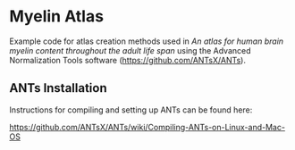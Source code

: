 # Myelin Atlas
Example code for atlas creation methods used in *An atlas for human brain myelin content throughout the adult life span* using the Advanced Normalization Tools software (https://github.com/ANTsX/ANTs).


## ANTs Installation

Instructions for compiling and setting up ANTs can be found here:

https://github.com/ANTsX/ANTs/wiki/Compiling-ANTs-on-Linux-and-Mac-OS
